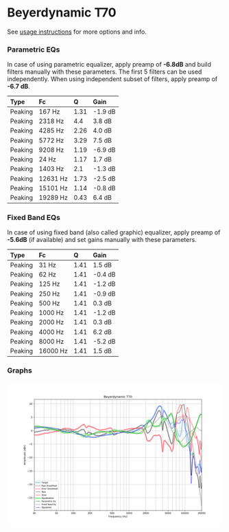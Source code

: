# Beyerdynamic T70
See [usage instructions](https://github.com/jaakkopasanen/AutoEq#usage) for more options and info.

### Parametric EQs
In case of using parametric equalizer, apply preamp of **-6.8dB** and build filters manually
with these parameters. The first 5 filters can be used independently.
When using independent subset of filters, apply preamp of **-6.7 dB**.

| Type    | Fc       |    Q | Gain    |
|:--------|:---------|:-----|:--------|
| Peaking | 167 Hz   | 1.31 | -1.9 dB |
| Peaking | 2318 Hz  | 4.4  | 3.8 dB  |
| Peaking | 4285 Hz  | 2.26 | 4.0 dB  |
| Peaking | 5772 Hz  | 3.29 | 7.5 dB  |
| Peaking | 9208 Hz  | 1.19 | -6.9 dB |
| Peaking | 24 Hz    | 1.17 | 1.7 dB  |
| Peaking | 1403 Hz  | 2.1  | -1.3 dB |
| Peaking | 12631 Hz | 1.73 | -2.5 dB |
| Peaking | 15101 Hz | 1.14 | -0.8 dB |
| Peaking | 19289 Hz | 0.43 | 6.4 dB  |

### Fixed Band EQs
In case of using fixed band (also called graphic) equalizer, apply preamp of **-5.6dB**
(if available) and set gains manually with these parameters.

| Type    | Fc       |    Q | Gain    |
|:--------|:---------|:-----|:--------|
| Peaking | 31 Hz    | 1.41 | 1.5 dB  |
| Peaking | 62 Hz    | 1.41 | -0.4 dB |
| Peaking | 125 Hz   | 1.41 | -1.2 dB |
| Peaking | 250 Hz   | 1.41 | -0.9 dB |
| Peaking | 500 Hz   | 1.41 | 0.3 dB  |
| Peaking | 1000 Hz  | 1.41 | -1.2 dB |
| Peaking | 2000 Hz  | 1.41 | 0.3 dB  |
| Peaking | 4000 Hz  | 1.41 | 6.2 dB  |
| Peaking | 8000 Hz  | 1.41 | -5.2 dB |
| Peaking | 16000 Hz | 1.41 | 1.5 dB  |

### Graphs
![](./Beyerdynamic%20T70.png)